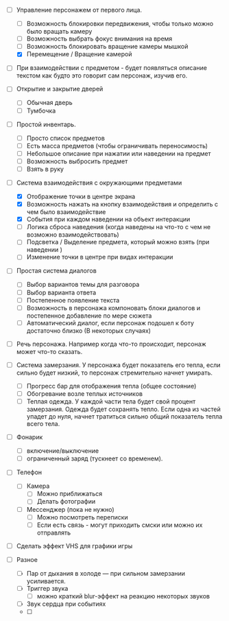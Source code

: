 - [ ] Управление персонажем от первого лица.
	- [ ] Возможность блокировки передвижения, чтобы только можно было вращать камеру
	- [ ] Возможность выбрать фокус внимания на время
	- [ ] Возможность блокировать вращение камеры мышкой
	- [x] Перемещение / Вращение камерой
	   
- [ ] При взаимодействии с предметом - будет появляться описание текстом как будто это говорит сам персонаж, изучив его.
   
- [ ] Открытие и закрытие дверей
	- [ ] Обычная дверь
	- [ ] Тумбочка
	   
- [ ] Простой инвентарь.
	- [ ] Просто список предметов
	- [ ] Есть масса предметов (чтобы ограничивать переносимость)
	- [ ] Небольшое описание при нажатии или наведении на предмет
	- [ ] Возможность выбросить предмет
	- [ ] Взять в руку
	   
- [ ] Система взаимодействия с окружающими предметами
	- [x] Отображение точки в центре экрана
	- [x] Возможность нажать на кнопку взаимодействия и определить с чем было взаимодействие
	- [x] События при каждом наведении на объект интеракции
	- [ ] Логика сброса наведения (когда наведены на что-то с чем не возможно взаимодействовать)
	- [ ] Подсветка / Выделение предмета, который можно взять (при наведении )
	- [ ] Изменение точки в центре при видах интеракции
		   
- [ ] Простая система диалогов
	- [ ] Выбор вариантов темы для разговора
	- [ ] Выбор варианта ответа
	- [ ] Постепенное появление текста
	- [ ] Возможность в персонажа компоновать блоки диалогов и постепенное добавление по мере сюжета
	- [ ] Автоматический диалог, если персонаж подошел к боту достаточно близко (В некоторых случаях)
	   
- [ ] Речь персонажа. Например когда что-то происходит, персонаж может что-то сказать.
	   
- [ ] Система замерзания. У персонажа будет показатель его тепла, если сильно будет низкий, то персонаж стремительно начнет умирать.
	- [ ] Прогресс бар для отображения тепла (общее состояние)
	- [ ] Обогревание возле теплых источников
	- [ ] Теплая одежда. У каждой части тела будет свой процент замерзания. Одежда будет сохранять тепло. Если одна из частей упадет до нуля, начнет тратиться сильно общий показатель тепла всего тела.
	   
- [ ] Фонарик
	- [ ] включение/выключение
	- [ ] ограниченный заряд (тускнеет со временем).
	   
- [ ] Телефон
	- [ ] Камера
		- [ ] Можно приближаться
		- [ ] Делать фотографии
	- [ ] Мессенджер (пока не нужно)
		- [ ] Можно посмотреть переписки
		- [ ] Если есть связь - могут приходить смски или можно их отправлять
		   
- [ ] Сделать эффект VHS для графики игры
		   
- [ ] Разное
	- [ ] Пар от дыхания в холоде — при сильном замерзании усиливается.
	- [ ] Триггер звука
		- [ ] можно краткий blur-эффект на реакцию некоторых звуков
	- [ ] Звук сердца при событиях
	- [ ] 
